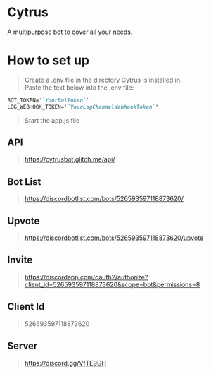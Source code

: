 # Cytrus
A multipurpose bot to cover all your needs.

# How to set up
>Create a .env file in the directory Cytrus is installed in.  
>Paste the text below into the .env file:  
  
```markdown
BOT_TOKEN='`YourBotToken`'  
LOG_WEBHOOK_TOKEN='`YourLogChannelWebhookToken`'  
```
>Start the app.js file  

## API
>https://cytrusbot.glitch.me/api/

## Bot List
>https://discordbotlist.com/bots/526593597118873620/

## Upvote
>https://discordbotlist.com/bots/526593597118873620/upvote

## Invite
>https://discordapp.com/oauth2/authorize?client_id=526593597118873620&scope=bot&permissions=8

## Client Id
>526593597118873620

## Server
>https://discord.gg/VfTE9GH
